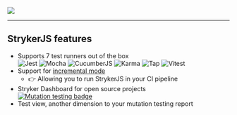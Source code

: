 ![](/img/but-wait-theres-more.jpg)

---

## StrykerJS features

- <!-- .element: class="fragment custom semi-fade-out" -->
  Supports 7 test runners out of the box\
  ![Jest](/img/jest.svg) <!-- .element class="img-inline" title="Jest" -->
  ![Mocha](/img/mocha.svg) <!-- .element class="img-inline" title="Mocha" -->
  ![CucumberJS](/img/cucumber.svg) <!-- .element class="img-inline" title="CucumberJS" -->
  ![Karma](/img/karma.svg) <!-- .element class="img-inline" title="Karma" -->
  ![Tap](/img/tap.gif) <!-- .element class="img-inline" title="Node TAP"-->
  ![Vitest](/img/vitest.svg) <!-- .element class="img-inline" title="vitest"-->
- <!-- .element: class="fragment custom semi-fade-in-then-out" -->
  Support for [incremental mode](https://stryker-mutator.io/docs/stryker-js/incremental/) <!-- .element target="_blank" -->
    - 👉 Allowing you to run StrykerJS in your CI pipeline
- <!-- .element: class="fragment custom semi-fade-in-then-out" -->
  Stryker Dashboard for open source projects\
 [![Mutation testing badge](https://img.shields.io/endpoint?style=for-the-badge&url=https%3A%2F%2Fbadge-api.stryker-mutator.io%2Fgithub.com%2Fstryker-mutator%2Fstryker-js%2Fmaster)](https://dashboard.stryker-mutator.io/reports/github.com/stryker-mutator/stryker-js/master) <!-- .element target="_blank" -->
- <!-- .element: class="fragment custom semi-fade-in-then-out" -->
  Test view, another dimension to your mutation testing report